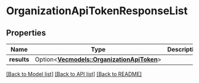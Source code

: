 # OrganizationApiTokenResponseList

## Properties

Name | Type | Description | Notes
------------ | ------------- | ------------- | -------------
**results** | Option<[**Vec<models::OrganizationApiToken>**](OrganizationApiToken.md)> |  | [optional]

[[Back to Model list]](../README.md#documentation-for-models) [[Back to API list]](../README.md#documentation-for-api-endpoints) [[Back to README]](../README.md)


